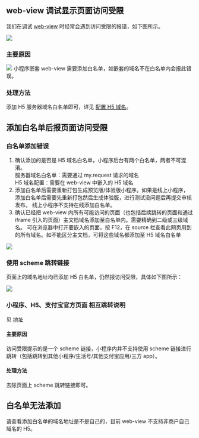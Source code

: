 
## web-view 调试显示页面访问受限
我们在调试 [web-view](https://opendocs.alipay.com/mini/component/web-view) 时经常会遇到访问受限的报错，如下图所示。

![](http://mdn.alipayobjects.com/afts/img/A*xXQPQLfA0okAAAAAAAAAAABkAa8wAA/original?bz=openpt_doc&t=uKsRo4FrIf2KN2nHK6BvVgAAAABkMK8AAAAA#align=left&display=inline&height=610&margin=%5Bobject%20Object%5D&originHeight=610&originWidth=350&status=done&style=none&width=350)

### 主要原因
![](https://gw.alipayobjects.com/mdn/rms_55e019/afts/img/A*aI2YRJD4WWIAAAAAAAAAAAAAARQnAQ)
小程序嵌套 web-view 需要添加白名单，如嵌套的域名不在白名单内会报此错误。

### 处理方法
添加 H5 服务器域名白名单即可，详见 [配置 H5 域名](https://opendocs.alipay.com/mini/component/idfvg6)。

## 添加白名单后报页面访问受限

### 白名单添加错误

1. 确认添加的是否是 H5 域名白名单，小程序后台有两个白名单，两者不可混淆。<br>
服务器域名白名单：需要通过 my.request 请求的域名<br>
H5 域名配置：需要在 web-view 中嵌入的 H5 域名<br>
1. 添加白名单后需要重新打包生成预览版/体验版小程序。如果是线上小程序，添加白名单后需要先重新打包然后生成体验版，进行测试没问题后再提交审核发布。
线上小程序不支持在线添加白名单。
1. 确认已经把 web-view 内所有可能访问的页面（也包括后续跳转的页面和通过 iframe 引入的页面）主文档域名添加至白名单内。需要精确到二级或三级域名。
可在浏览器中打开要嵌入的页面，按 F12，在 source 栏查看此网页用到的所有域名。如不能区分主文档，可将这些域名都添加至 H5 域名白名单

![](http://mdn.alipayobjects.com/afts/img/A*TYinTpC8N50AAAAAAAAAAABkAa8wAA/original?bz=openpt_doc&t=IZk-e2v07M2fO-9gtUS_nQAAAABkMK8AAAAA#align=left&display=inline&height=444&margin=%5Bobject%20Object%5D&originHeight=444&originWidth=1872&status=done&style=none&width=1872)

### 使用 scheme 跳转链接
页面上的域名地址均已添加 H5 白名单，仍然报访问受限，具体如下图所示：

![](http://mdn.alipayobjects.com/afts/img/A*MSDOSZ9AXVMAAAAAAAAAAABkAa8wAA/original?bz=openpt_doc&t=NqSGy_9Bq0HU8bVk9S2FZwAAAABkMK8AAAAA#align=left&display=inline&height=414&margin=%5Bobject%20Object%5D&originHeight=414&originWidth=269&status=done&style=none&width=269)

### 小程序、H5、支付宝官方页面 相互跳转说明
见 [地址](https://opendocs.alipay.com/mini/api/xqvxl4)

#### 主要原因
访问受限提示的是一个 scheme 链接，小程序内并不支持使用 scheme 链接进行跳转（包括跳转到其他小程序/生活号/其他支付宝应用/三方 app）。

#### 处理方法
去除页面上 scheme 跳转链接即可。

## 白名单无法添加
请查看添加白名单的域名地址是不是自己的，目前 web-view 不支持非商户自己域名的 H5。 

